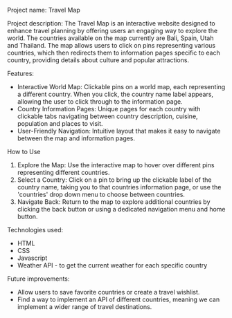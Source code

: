 Project name: Travel Map

Project description: 
The Travel Map is an interactive website designed to enhance travel planning by offering users an engaging way to explore the world. The countries available on the map currently are Bali, Spain, Utah and Thailand. The map allows users to click on pins representing various countries, which then redirects them to information pages specific to each country, providing details about culture and popular attractions.

Features:
- Interactive World Map: Clickable pins on a world map, each representing a different country. When you click, the country name label appears, allowing the user to click through to the information page.
- Country Information Pages: Unique pages for each country with clickable tabs navigating between country description, cuisine, population and places to visit.
- User-Friendly Navigation: Intuitive layout that makes it easy to navigate between the map and information pages.

How to Use
1. Explore the Map: Use the interactive map to hover over different pins representing different countries.
2. Select a Country: Click on a pin to bring up the clickable label of the country name, taking you to that countries information page, or use the 'countries' drop down menu to choose between countries.
3. Navigate Back: Return to the map to explore additional countries by clicking the back button or using a dedicated navigation menu and home button.

Technologies used:
- HTML
- CSS
- Javascript
- Weather API - to get the current weather for each specific country

Future improvements:
- Allow users to save favorite countries or create a travel wishlist.
- Find a way to implement an API of different countries, meaning we can implement a wider range of travel destinations.
